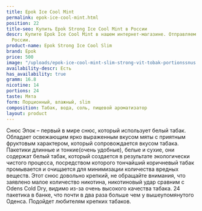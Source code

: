 ```yaml
---
title: Epok Ice Cool Mint
permalink: epok-ice-cool-mint.html
position: 22
title-seo: Купить Epok Strong Ice Cool Mint в России
descr: Купите Epok Ice Cool Mint в нашем интернет-магазине. Отправляем по всей территории
  России.
product-name: Epok Strong Ice Cool Slim
brand: Epok
price: 500
image: "/uploads/epok-ice-cool-mint-slim-strong-vit-tobak-portionssnus.png"
availability-descr: Есть
has_availability: true
gramm: 16.8
nicotine: 14
portions: 24
taste: Мята
form: Порционный, влажный, slim
composition: Табак, вода, соль, пищевой ароматизатор
layout: product
---
```


Снюс Эпок – первый в мире снюс, который использует белый табак.
Обладает освежающим ярко выраженным вкусом мяты с приятным фруктовым характером, который сопровождается вкусом табака.
Пакетики длинные и тонкие(очень удобные), белые и сухие, они содержат белый табак, который создается в результате экологически чистого процесса, посредством которого тончайший коричневый табак промывается и очищается для минимизации количества вредных веществ.
Этот снюс довольно крепкий, не обращайте внимания, что заявлено малое количество никотина, никотиновый удар сравним с Odens Cold Dry, видимо из-за очень высокого качества табака.
24 пакетика в банке, что почти в два раза больше чем у вышеупомянутого Оденса.
Подойдет любителям крепких табаков.
